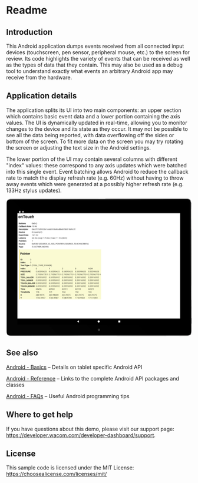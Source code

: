 # Readme

## Introduction
This Android application dumps events received from all connected input devices (touchscreen, pen sensor, peripheral mouse, etc.) to the screen for review. Its code highlights the variety of events that can be received as well as the types of data that they contain. This may also be used as a debug tool to understand exactly what events an arbitrary Android app may receive from the hardware.

## Application details
The application splits its UI into two main components: an upper section which contains basic event data and a lower portion containing the axis values. The UI is dynamically updated in real-time, allowing you to monitor changes to the device and its state as they occur. It may not be possible to see all the data being reported, with data overflowing off the sides or bottom of the screen. To fit more data on the screen you may try rotating the screen or adjusting the text size in the Android settings.

The lower portion of the UI may contain several columns with different "index" values: these correspond to any axis updates which were batched into this single event. Event batching allows Android to reduce the callback rate to match the display refresh rate (e.g. 60Hz) without having to throw away events which were generated at a possibly higher refresh rate (e.g. 133Hz stylus updates).

![motion dump application user interface image](./Media/sc-gs-motion-dump-sample.png)

## See also
[Android - Basics](android-basics) – Details on tablet specific Android API

[Android - Reference](android-reference) – Links to the complete Android API packages and classes

[Android - FAQs](android-faqs) – Useful Android programming tips

## Where to get help
If you have questions about this demo, please visit our support page: https://developer.wacom.com/developer-dashboard/support.

## License
This sample code is licensed under the MIT License: https://choosealicense.com/licenses/mit/
